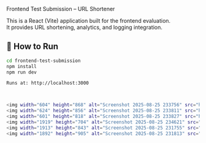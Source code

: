  Frontend Test Submission – URL Shortener

This is a React (Vite) application built for the frontend evaluation.  
It provides URL shortening, analytics, and logging integration.



## 🚀 How to Run

```bash
cd frontend-test-submission
npm install
npm run dev

Runs at: http://localhost:3000



<img width="604" height="868" alt="Screenshot 2025-08-25 233756" src="https://github.com/user-attachments/assets/82f8c662-83d8-407f-a017-54d07e7f12ab" />
<img width="624" height="856" alt="Screenshot 2025-08-25 233811" src="https://github.com/user-attachments/assets/1c8298f8-85a8-4817-b3cb-ab3d88046122" />
<img width="601" height="818" alt="Screenshot 2025-08-25 233827" src="https://github.com/user-attachments/assets/548a21c2-722f-4192-8e5b-50cc1b4a33d0" />
<img width="1919" height="704" alt="Screenshot 2025-08-25 234621" src="https://github.com/user-attachments/assets/01115220-4a9d-4895-9195-4f7995cf14ca" />
<img width="1913" height="843" alt="Screenshot 2025-08-25 231755" src="https://github.com/user-attachments/assets/d883c405-323f-45d2-aa68-206d8feaf304" />
<img width="1892" height="905" alt="Screenshot 2025-08-25 231813" src="https://github.com/user-attachments/assets/29ca9a2e-699d-4b60-86c9-1b5869fb6501" />
